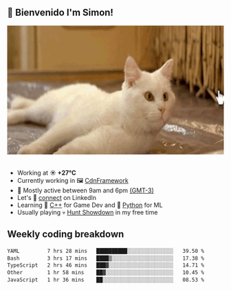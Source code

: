 <h2>👋 <b>Bienvenido I'm Simon!&nbsp;</b></h2>

<section>
  <img src="./static/banner.gif" height=300 width=1000>
</section>

<br>

<ul>
  <li>
		<!--START_SECTION:weather-->
		Working at <b>☀️   +27°C</b>
		<!--END_SECTION:weather-->
  </li>
  <li>
    Currently working in 🖼️&nbsp;<a href=https://github.com/snapverse/cdn-framework target=_blank>CdnFramework</a>
  </li>
  <li>
    🚩 Mostly active between 9am and 6pm <a href=https://onlinealarmkur.com/world/es target=_blank>(GMT-3)</a>
  </li>
  <li>
    Let's 🔗&nbsp;<a href=https://www.linkedin.com/in/itsimmons target=_blank>connect</a> on LinkedIn
  </li>
  <li>
    Learning 👴&nbsp;<a href=https://images3.memedroid.com/images/UPLOADED755/65f2bce6734f6.webp target=_blank>C++</a> for Game Dev and 🐍&nbsp;<a href=https://qph.cf2.quoracdn.net/main-qimg-4472b6229cb75bf66ab531f3ebd4f975-lq target=_blank>Python</a> for ML
  </li>
  <li>
    Usually playing 💀&nbsp;<a href=https://www.huntshowdown.com target=_blank>Hunt Showdown</a> in my free time
  </li>
</ul>

<h2><b>Weekly coding breakdown </b></h2>

<!--START_SECTION:waka-->

```txt
YAML         7 hrs 28 mins   ██████████░░░░░░░░░░░░░░░   39.50 %
Bash         3 hrs 17 mins   ████▒░░░░░░░░░░░░░░░░░░░░   17.38 %
TypeScript   2 hrs 46 mins   ███▓░░░░░░░░░░░░░░░░░░░░░   14.71 %
Other        1 hr 58 mins    ██▓░░░░░░░░░░░░░░░░░░░░░░   10.45 %
JavaScript   1 hr 36 mins    ██░░░░░░░░░░░░░░░░░░░░░░░   08.53 %
```

<!--END_SECTION:waka-->
